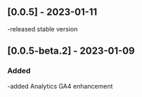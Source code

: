 ## [0.0.5] - 2023-01-11
-released stable version

## [0.0.5-beta.2] - 2023-01-09
### Added 
-added Analytics GA4 enhancement
